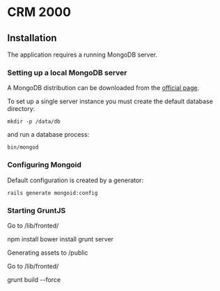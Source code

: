 CRM 2000
========

Installation
------------

The application requires a running MongoDB server.

### Setting up a local MongoDB server

A MongoDB distribution can be downloaded from the [official page](http://www.mongodb.org/downloads).

To set up a single server instance you must create the default database directory:

    mkdir -p /data/db

and run a database process:

    bin/mongod


### Configuring Mongoid

Default configuration is created by a generator:

    rails generate mongoid:config


### Starting GruntJS

  Go to /lib/fronted/

  npm install
  bower install
  grunt server

Generating assets to /public

  Go to /lib/fronted/

  grunt build --force